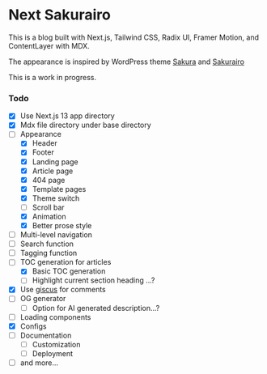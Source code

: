 # Next Sakurairo

This is a blog built with Next.js, Tailwind CSS, Radix UI, Framer Motion, and ContentLayer with MDX. 

The appearance is inspired by WordPress theme [Sakura](https://github.com/mashirozx/sakura) and [Sakurairo](https://github.com/mirai-mamori/Sakurairo)

This is a work in progress.

### Todo
- [x] Use Next.js 13 app directory
- [x] Mdx file directory under base directory
- [ ] Appearance
  - [x] Header
  - [x] Footer
  - [x] Landing page
  - [x] Article page
  - [x] 404 page
  - [x] Template pages
  - [x] Theme switch
  - [ ] Scroll bar
  - [x] Animation
  - [x] Better prose style
- [ ] Multi-level navigation
- [ ] Search function
- [ ] Tagging function
- [ ] TOC generation for articles
  - [x] Basic TOC generation
  - [ ] Highlight current section heading ...?
- [x] Use [giscus](https://giscus.app/) for comments
- [ ] OG generator
  - [ ] Option for AI generated description...?
- [ ] Loading components
- [x] Configs
- [ ] Documentation
  - [ ] Customization
  - [ ] Deployment
- [ ] and more...
